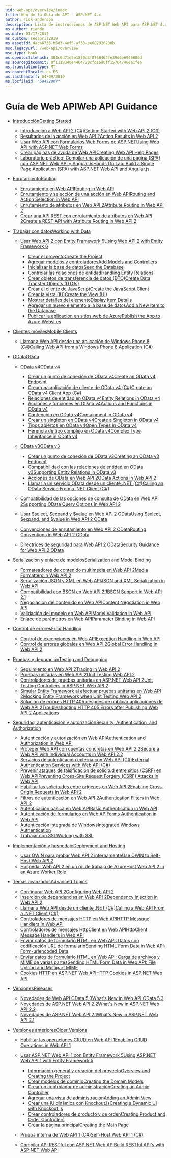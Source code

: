 ```yaml
---
uid: web-api/overview/index
title: Web de la Guía de API - ASP.NET 4.x
author: rick-anderson
description: Lista de instrucciones de ASP.NET Web API para ASP.NET 4.x
ms.author: riande
ms.date: 01/17/2012
ms.custom: seoapril2019
ms.assetid: daca6735-b5d3-4ef5-af33-ee682926238b
msc.legacyurl: /web-api/overview
msc.type: book
ms.openlocfilehash: 304c0d71e5e18f9d3f0768464fe39d6e6946600d
ms.sourcegitcommit: 0f1119340e4464720cfd16d0ff15764746ea1fea
ms.translationtype: MT
ms.contentlocale: es-ES
ms.lasthandoff: 04/09/2019
ms.locfileid: "59422907"
---
```

# <a name="web-api-guidance"></a><span data-ttu-id="7938d-103">Guía de Web API</span><span class="sxs-lookup"><span data-stu-id="7938d-103">Web API Guidance</span></span>

- [<span data-ttu-id="7938d-104">Introducción</span><span class="sxs-lookup"><span data-stu-id="7938d-104">Getting Started</span></span>](getting-started-with-aspnet-web-api/index.md)

    - [<span data-ttu-id="7938d-105">Introducción a Web API 2 (C#)</span><span class="sxs-lookup"><span data-stu-id="7938d-105">Getting Started with Web API 2 (C#)</span></span>](getting-started-with-aspnet-web-api/tutorial-your-first-web-api.md)
    - [<span data-ttu-id="7938d-106">Resultados de la acción en Web API 2</span><span class="sxs-lookup"><span data-stu-id="7938d-106">Action Results in Web API 2</span></span>](getting-started-with-aspnet-web-api/action-results.md)
    - [<span data-ttu-id="7938d-107">Usar Web API con Formularios Web Forms de ASP.NET</span><span class="sxs-lookup"><span data-stu-id="7938d-107">Using Web API with ASP.NET Web Forms</span></span>](getting-started-with-aspnet-web-api/using-web-api-with-aspnet-web-forms.md)
    - [<span data-ttu-id="7938d-108">Crear páginas de ayuda de Web API</span><span class="sxs-lookup"><span data-stu-id="7938d-108">Creating Web API Help Pages</span></span>](getting-started-with-aspnet-web-api/creating-api-help-pages.md)
    - [<span data-ttu-id="7938d-109">Laboratorio práctico: Compilar una aplicación de una página (SPA) con ASP.NET Web API y Angular.js</span><span class="sxs-lookup"><span data-stu-id="7938d-109">Hands On Lab: Build a Single Page Application (SPA) with ASP.NET Web API and Angular.js</span></span>](getting-started-with-aspnet-web-api/build-a-single-page-application-spa-with-aspnet-web-api-and-angularjs.md)
- [<span data-ttu-id="7938d-110">Enrutamiento</span><span class="sxs-lookup"><span data-stu-id="7938d-110">Routing</span></span>](web-api-routing-and-actions/index.md)

    - [<span data-ttu-id="7938d-111">Enrutamiento en Web API</span><span class="sxs-lookup"><span data-stu-id="7938d-111">Routing in Web API</span></span>](web-api-routing-and-actions/routing-in-aspnet-web-api.md)
    - [<span data-ttu-id="7938d-112">Enrutamiento y selección de una acción en Web API</span><span class="sxs-lookup"><span data-stu-id="7938d-112">Routing and Action Selection in Web API</span></span>](web-api-routing-and-actions/routing-and-action-selection.md)
    - [<span data-ttu-id="7938d-113">Enrutamiento de atributos en Web API 2</span><span class="sxs-lookup"><span data-stu-id="7938d-113">Attribute Routing in Web API 2</span></span>](web-api-routing-and-actions/attribute-routing-in-web-api-2.md)
    - [<span data-ttu-id="7938d-114">Crear una API REST con enrutamiento de atributos en Web API 2</span><span class="sxs-lookup"><span data-stu-id="7938d-114">Create a REST API with Attribute Routing in Web API 2</span></span>](web-api-routing-and-actions/create-a-rest-api-with-attribute-routing.md)
- [<span data-ttu-id="7938d-115">Trabajar con datos</span><span class="sxs-lookup"><span data-stu-id="7938d-115">Working with Data</span></span>](data/index.md)

    - [<span data-ttu-id="7938d-116">Usar Web API 2 con Entity Framework 6</span><span class="sxs-lookup"><span data-stu-id="7938d-116">Using Web API 2 with Entity Framework 6</span></span>](data/using-web-api-with-entity-framework/index.md)

        - [<span data-ttu-id="7938d-117">Crear el proyecto</span><span class="sxs-lookup"><span data-stu-id="7938d-117">Create the Project</span></span>](data/using-web-api-with-entity-framework/part-1.md)
        - [<span data-ttu-id="7938d-118">Agregar modelos y controladores</span><span class="sxs-lookup"><span data-stu-id="7938d-118">Add Models and Controllers</span></span>](data/using-web-api-with-entity-framework/part-2.md)
        - [<span data-ttu-id="7938d-119">Inicializar la base de datos</span><span class="sxs-lookup"><span data-stu-id="7938d-119">Seed the Database</span></span>](data/using-web-api-with-entity-framework/part-3.md)
        - [<span data-ttu-id="7938d-120">Controlar las relaciones de entidad</span><span class="sxs-lookup"><span data-stu-id="7938d-120">Handling Entity Relations</span></span>](data/using-web-api-with-entity-framework/part-4.md)
        - [<span data-ttu-id="7938d-121">Crear objetos de transferencia de datos (DTO)</span><span class="sxs-lookup"><span data-stu-id="7938d-121">Create Data Transfer Objects (DTOs)</span></span>](data/using-web-api-with-entity-framework/part-5.md)
        - [<span data-ttu-id="7938d-122">Crear el cliente de JavaScript</span><span class="sxs-lookup"><span data-stu-id="7938d-122">Create the JavaScript Client</span></span>](data/using-web-api-with-entity-framework/part-6.md)
        - [<span data-ttu-id="7938d-123">Crear la vista (IU)</span><span class="sxs-lookup"><span data-stu-id="7938d-123">Create the View (UI)</span></span>](data/using-web-api-with-entity-framework/part-7.md)
        - [<span data-ttu-id="7938d-124">Mostrar detalles del elemento</span><span class="sxs-lookup"><span data-stu-id="7938d-124">Display Item Details</span></span>](data/using-web-api-with-entity-framework/part-8.md)
        - [<span data-ttu-id="7938d-125">Agregar un nuevo elemento a la base de datos</span><span class="sxs-lookup"><span data-stu-id="7938d-125">Add a New Item to the Database</span></span>](data/using-web-api-with-entity-framework/part-9.md)
        - [<span data-ttu-id="7938d-126">Publicar la aplicación en sitios web de Azure</span><span class="sxs-lookup"><span data-stu-id="7938d-126">Publish the App to Azure Websites</span></span>](data/using-web-api-with-entity-framework/part-10.md)
- [<span data-ttu-id="7938d-127">Clientes móviles</span><span class="sxs-lookup"><span data-stu-id="7938d-127">Mobile Clients</span></span>](mobile-clients/index.md)

    - [<span data-ttu-id="7938d-128">Llamar a Web API desde una aplicación de Windows Phone 8 (C#)</span><span class="sxs-lookup"><span data-stu-id="7938d-128">Calling Web API from a Windows Phone 8 Application (C#)</span></span>](mobile-clients/calling-web-api-from-a-windows-phone-8-application.md)
- [<span data-ttu-id="7938d-129">OData</span><span class="sxs-lookup"><span data-stu-id="7938d-129">OData</span></span>](odata-support-in-aspnet-web-api/index.md)

    - [<span data-ttu-id="7938d-130">OData v4</span><span class="sxs-lookup"><span data-stu-id="7938d-130">OData v4</span></span>](odata-support-in-aspnet-web-api/odata-v4/index.md)

        - [<span data-ttu-id="7938d-131">Crear un punto de conexión de OData v4</span><span class="sxs-lookup"><span data-stu-id="7938d-131">Create an OData v4 Endpoint</span></span>](odata-support-in-aspnet-web-api/odata-v4/create-an-odata-v4-endpoint.md)
        - [<span data-ttu-id="7938d-132">Crear una aplicación de cliente de OData v4 (C#)</span><span class="sxs-lookup"><span data-stu-id="7938d-132">Create an OData v4 Client App (C#)</span></span>](odata-support-in-aspnet-web-api/odata-v4/create-an-odata-v4-client-app.md)
        - [<span data-ttu-id="7938d-133">Relaciones de entidad en OData v4</span><span class="sxs-lookup"><span data-stu-id="7938d-133">Entity Relations in OData v4</span></span>](odata-support-in-aspnet-web-api/odata-v4/entity-relations-in-odata-v4.md)
        - [<span data-ttu-id="7938d-134">Acciones y funciones en OData v4</span><span class="sxs-lookup"><span data-stu-id="7938d-134">Actions and Functions in OData v4</span></span>](odata-support-in-aspnet-web-api/odata-v4/odata-actions-and-functions.md)
        - [<span data-ttu-id="7938d-135">Contención en OData v4</span><span class="sxs-lookup"><span data-stu-id="7938d-135">Containment in OData v4</span></span>](odata-support-in-aspnet-web-api/odata-v4/odata-containment-in-web-api-22.md)
        - [<span data-ttu-id="7938d-136">Crear un singleton en OData v4</span><span class="sxs-lookup"><span data-stu-id="7938d-136">Create a Singleton in OData v4</span></span>](odata-support-in-aspnet-web-api/odata-v4/using-a-singleton-in-an-odata-endpoint-in-web-api-22.md)
        - [<span data-ttu-id="7938d-137">Tipos abiertos en OData v4</span><span class="sxs-lookup"><span data-stu-id="7938d-137">Open Types in OData v4</span></span>](odata-support-in-aspnet-web-api/odata-v4/use-open-types-in-odata-v4.md)
        - [<span data-ttu-id="7938d-138">Herencia de tipo complejo en OData v4</span><span class="sxs-lookup"><span data-stu-id="7938d-138">Complex Type Inheritance in OData v4</span></span>](odata-support-in-aspnet-web-api/odata-v4/complex-type-inheritance-in-odata-v4.md)
    - [<span data-ttu-id="7938d-139">OData v3</span><span class="sxs-lookup"><span data-stu-id="7938d-139">OData v3</span></span>](odata-support-in-aspnet-web-api/odata-v3/index.md)

        - [<span data-ttu-id="7938d-140">Crear un punto de conexión de OData v3</span><span class="sxs-lookup"><span data-stu-id="7938d-140">Creating an OData v3 Endpoint</span></span>](odata-support-in-aspnet-web-api/odata-v3/creating-an-odata-endpoint.md)
        - [<span data-ttu-id="7938d-141">Compatibilidad con las relaciones de entidad en OData v3</span><span class="sxs-lookup"><span data-stu-id="7938d-141">Supporting Entity Relations in OData v3</span></span>](odata-support-in-aspnet-web-api/odata-v3/working-with-entity-relations.md)
        - [<span data-ttu-id="7938d-142">Acciones de OData en Web API 2</span><span class="sxs-lookup"><span data-stu-id="7938d-142">OData Actions in Web API 2</span></span>](odata-support-in-aspnet-web-api/odata-v3/odata-actions.md)
        - [<span data-ttu-id="7938d-143">Llamar a un servicio OData desde un cliente .NET (C#)</span><span class="sxs-lookup"><span data-stu-id="7938d-143">Calling an OData Service From a .NET Client (C#)</span></span>](odata-support-in-aspnet-web-api/odata-v3/calling-an-odata-service-from-a-net-client.md)
    - [<span data-ttu-id="7938d-144">Compatibilidad de las opciones de consulta de OData en Web API 2</span><span class="sxs-lookup"><span data-stu-id="7938d-144">Supporting OData Query Options in Web API 2</span></span>](odata-support-in-aspnet-web-api/supporting-odata-query-options.md)
    - [<span data-ttu-id="7938d-145">Usar $select, $expand y $value en Web API 2 OData</span><span class="sxs-lookup"><span data-stu-id="7938d-145">Using $select, $expand, and $value in Web API 2 OData</span></span>](odata-support-in-aspnet-web-api/using-select-expand-and-value.md)
    - [<span data-ttu-id="7938d-146">Convenciones de enrutamiento en Web API 2 OData</span><span class="sxs-lookup"><span data-stu-id="7938d-146">Routing Conventions in Web API 2 OData</span></span>](odata-support-in-aspnet-web-api/odata-routing-conventions.md)
    - [<span data-ttu-id="7938d-147">Directrices de seguridad para Web API 2 OData</span><span class="sxs-lookup"><span data-stu-id="7938d-147">Security Guidance for Web API 2 OData</span></span>](odata-support-in-aspnet-web-api/odata-security-guidance.md)
- [<span data-ttu-id="7938d-148">Serialización y enlace de modelos</span><span class="sxs-lookup"><span data-stu-id="7938d-148">Serialization and Model Binding</span></span>](formats-and-model-binding/index.md)

    - [<span data-ttu-id="7938d-149">Formateadores de contenido multimedia en Web API 2</span><span class="sxs-lookup"><span data-stu-id="7938d-149">Media Formatters in Web API 2</span></span>](formats-and-model-binding/media-formatters.md)
    - [<span data-ttu-id="7938d-150">Serialización JSON y XML en Web API</span><span class="sxs-lookup"><span data-stu-id="7938d-150">JSON and XML Serialization in Web API</span></span>](formats-and-model-binding/json-and-xml-serialization.md)
    - [<span data-ttu-id="7938d-151">Compatibilidad con BSON en Web API 2.1</span><span class="sxs-lookup"><span data-stu-id="7938d-151">BSON Support in Web API 2.1</span></span>](formats-and-model-binding/bson-support-in-web-api-21.md)
    - [<span data-ttu-id="7938d-152">Negociación del contenido en Web API</span><span class="sxs-lookup"><span data-stu-id="7938d-152">Content Negotiation in Web API</span></span>](formats-and-model-binding/content-negotiation.md)
    - [<span data-ttu-id="7938d-153">Validación del modelo en Web API</span><span class="sxs-lookup"><span data-stu-id="7938d-153">Model Validation in Web API</span></span>](formats-and-model-binding/model-validation-in-aspnet-web-api.md)
    - [<span data-ttu-id="7938d-154">Enlace de parámetros en Web API</span><span class="sxs-lookup"><span data-stu-id="7938d-154">Parameter Binding in Web API</span></span>](formats-and-model-binding/parameter-binding-in-aspnet-web-api.md)
- [<span data-ttu-id="7938d-155">Control de errores</span><span class="sxs-lookup"><span data-stu-id="7938d-155">Error Handling</span></span>](error-handling/index.md)

    - [<span data-ttu-id="7938d-156">Control de excepciones en Web API</span><span class="sxs-lookup"><span data-stu-id="7938d-156">Exception Handling in Web API</span></span>](error-handling/exception-handling.md)
    - [<span data-ttu-id="7938d-157">Control de errores globales en Web API 2</span><span class="sxs-lookup"><span data-stu-id="7938d-157">Global Error Handling in Web API 2</span></span>](error-handling/web-api-global-error-handling.md)
- [<span data-ttu-id="7938d-158">Pruebas y depuración</span><span class="sxs-lookup"><span data-stu-id="7938d-158">Testing and Debugging</span></span>](testing-and-debugging/index.md)

    - [<span data-ttu-id="7938d-159">Seguimiento en Web API 2</span><span class="sxs-lookup"><span data-stu-id="7938d-159">Tracing in Web API 2</span></span>](testing-and-debugging/tracing-in-aspnet-web-api.md)
    - [<span data-ttu-id="7938d-160">Pruebas unitarias en Web API 2</span><span class="sxs-lookup"><span data-stu-id="7938d-160">Unit Testing Web API 2</span></span>](testing-and-debugging/unit-testing-with-aspnet-web-api.md)
    - [<span data-ttu-id="7938d-161">Controladores de pruebas unitarias en ASP.NET Web API 2</span><span class="sxs-lookup"><span data-stu-id="7938d-161">Unit Testing Controllers in ASP.NET Web API 2</span></span>](testing-and-debugging/unit-testing-controllers-in-web-api.md)
    - [<span data-ttu-id="7938d-162">Simular Entity Framework al efectuar pruebas unitarias en Web API 2</span><span class="sxs-lookup"><span data-stu-id="7938d-162">Mocking Entity Framework when Unit Testing Web API 2</span></span>](testing-and-debugging/mocking-entity-framework-when-unit-testing-aspnet-web-api-2.md)
    - [<span data-ttu-id="7938d-163">Solución de errores HTTP 405 después de publicar aplicaciones de Web API 2</span><span class="sxs-lookup"><span data-stu-id="7938d-163">Troubleshooting HTTP 405 Errors after Publishing Web API 2 Applications</span></span>](testing-and-debugging/troubleshooting-http-405-errors-after-publishing-web-api-applications.md)
- [<span data-ttu-id="7938d-164">Seguridad, autenticación y autorización</span><span class="sxs-lookup"><span data-stu-id="7938d-164">Security, Authentication, and Authorization</span></span>](security/index.md)

    - [<span data-ttu-id="7938d-165">Autenticación y autorización en Web API</span><span class="sxs-lookup"><span data-stu-id="7938d-165">Authentication and Authorization in Web API</span></span>](security/authentication-and-authorization-in-aspnet-web-api.md)
    - [<span data-ttu-id="7938d-166">Proteger Web API con cuentas concretas en Web API 2.2</span><span class="sxs-lookup"><span data-stu-id="7938d-166">Secure a Web API with Individual Accounts in Web API 2.2</span></span>](security/individual-accounts-in-web-api.md)
    - [<span data-ttu-id="7938d-167">Servicios de autenticación externa con Web API (C#)</span><span class="sxs-lookup"><span data-stu-id="7938d-167">External Authentication Services with Web API (C#)</span></span>](security/external-authentication-services.md)
    - [<span data-ttu-id="7938d-168">Prevenir ataques de falsificación de solicitud entre sitios (CSRF) en Web API</span><span class="sxs-lookup"><span data-stu-id="7938d-168">Preventing Cross-Site Request Forgery (CSRF) Attacks in Web API</span></span>](security/preventing-cross-site-request-forgery-csrf-attacks.md)
    - [<span data-ttu-id="7938d-169">Habilitar las solicitudes entre orígenes en Web API 2</span><span class="sxs-lookup"><span data-stu-id="7938d-169">Enabling Cross-Origin Requests in Web API 2</span></span>](security/enabling-cross-origin-requests-in-web-api.md)
    - [<span data-ttu-id="7938d-170">Filtros de autenticación en Web API 2</span><span class="sxs-lookup"><span data-stu-id="7938d-170">Authentication Filters in Web API 2</span></span>](security/authentication-filters.md)
    - [<span data-ttu-id="7938d-171">Autenticación básica en Web API</span><span class="sxs-lookup"><span data-stu-id="7938d-171">Basic Authentication in Web API</span></span>](security/basic-authentication.md)
    - [<span data-ttu-id="7938d-172">Autenticación de formularios en Web API</span><span class="sxs-lookup"><span data-stu-id="7938d-172">Forms Authentication in Web API</span></span>](security/forms-authentication.md)
    - [<span data-ttu-id="7938d-173">Autenticación integrada de Windows</span><span class="sxs-lookup"><span data-stu-id="7938d-173">Integrated Windows Authentication</span></span>](security/integrated-windows-authentication.md)
    - [<span data-ttu-id="7938d-174">Trabajar con SSL</span><span class="sxs-lookup"><span data-stu-id="7938d-174">Working with SSL</span></span>](security/working-with-ssl-in-web-api.md)
- [<span data-ttu-id="7938d-175">Implementación y hospedaje</span><span class="sxs-lookup"><span data-stu-id="7938d-175">Deployment and Hosting</span></span>](hosting-aspnet-web-api/index.md)

    - [<span data-ttu-id="7938d-176">Usar OWIN para probar Web API 2 internamente</span><span class="sxs-lookup"><span data-stu-id="7938d-176">Use OWIN to Self-Host Web API 2</span></span>](hosting-aspnet-web-api/use-owin-to-self-host-web-api.md)
    - [<span data-ttu-id="7938d-177">Hospedar Web API 2 en un rol de trabajo de Azure</span><span class="sxs-lookup"><span data-stu-id="7938d-177">Host Web API 2 in an Azure Worker Role</span></span>](hosting-aspnet-web-api/host-aspnet-web-api-in-an-azure-worker-role.md)
- [<span data-ttu-id="7938d-178">Temas avanzados</span><span class="sxs-lookup"><span data-stu-id="7938d-178">Advanced Topics</span></span>](advanced/index.md)

    - [<span data-ttu-id="7938d-179">Configurar Web API 2</span><span class="sxs-lookup"><span data-stu-id="7938d-179">Configuring Web API 2</span></span>](advanced/configuring-aspnet-web-api.md)
    - [<span data-ttu-id="7938d-180">Inserción de dependencias en Web API 2</span><span class="sxs-lookup"><span data-stu-id="7938d-180">Dependency Injection in Web API 2</span></span>](advanced/dependency-injection.md)
    - [<span data-ttu-id="7938d-181">Llamar a Web API desde un cliente .NET (C#)</span><span class="sxs-lookup"><span data-stu-id="7938d-181">Calling a Web API From a .NET Client (C#)</span></span>](advanced/calling-a-web-api-from-a-net-client.md)
    - [<span data-ttu-id="7938d-182">Controladores de mensajes HTTP en Web API</span><span class="sxs-lookup"><span data-stu-id="7938d-182">HTTP Message Handlers in Web API</span></span>](advanced/http-message-handlers.md)
    - [<span data-ttu-id="7938d-183">Controladores de mensajes HttpClient en Web API</span><span class="sxs-lookup"><span data-stu-id="7938d-183">HttpClient Message Handlers in Web API</span></span>](advanced/httpclient-message-handlers.md)
    - [<span data-ttu-id="7938d-184">Enviar datos de formulario HTML en Web API: Datos con codificación URL de formulario</span><span class="sxs-lookup"><span data-stu-id="7938d-184">Sending HTML Form Data in Web API: Form-urlencoded Data</span></span>](advanced/sending-html-form-data-part-1.md)
    - [<span data-ttu-id="7938d-185">Enviar datos de formulario HTML en Web API: Carga de archivos y MIME de varias partes</span><span class="sxs-lookup"><span data-stu-id="7938d-185">Sending HTML Form Data in Web API: File Upload and Multipart MIME</span></span>](advanced/sending-html-form-data-part-2.md)
    - [<span data-ttu-id="7938d-186">Cookies HTTP en ASP.NET Web API</span><span class="sxs-lookup"><span data-stu-id="7938d-186">HTTP Cookies in ASP.NET Web API</span></span>](advanced/http-cookies.md)
- [<span data-ttu-id="7938d-187">Versiones</span><span class="sxs-lookup"><span data-stu-id="7938d-187">Releases</span></span>](releases/index.md)

    - [<span data-ttu-id="7938d-188">Novedades de Web API OData 5.3</span><span class="sxs-lookup"><span data-stu-id="7938d-188">What's New in Web API OData 5.3</span></span>](releases/whats-new-in-aspnet-web-api-odata-53.md)
    - [<span data-ttu-id="7938d-189">Novedades de ASP.NET Web API 2.2</span><span class="sxs-lookup"><span data-stu-id="7938d-189">What's New in ASP.NET Web API 2.2</span></span>](releases/whats-new-in-aspnet-web-api-22.md)
    - [<span data-ttu-id="7938d-190">Novedades de ASP.NET Web API 2.1</span><span class="sxs-lookup"><span data-stu-id="7938d-190">What's New in ASP.NET Web API 2.1</span></span>](releases/whats-new-in-aspnet-web-api-21.md)
- [<span data-ttu-id="7938d-191">Versiones anteriores</span><span class="sxs-lookup"><span data-stu-id="7938d-191">Older Versions</span></span>](older-versions/index.md)

    - [<span data-ttu-id="7938d-192">Habilitar las operaciones CRUD en Web API 1</span><span class="sxs-lookup"><span data-stu-id="7938d-192">Enabling CRUD Operations in Web API 1</span></span>](older-versions/creating-a-web-api-that-supports-crud-operations.md)
    - [<span data-ttu-id="7938d-193">Usar ASP.NET Web API 1 con Entity Framework 5</span><span class="sxs-lookup"><span data-stu-id="7938d-193">Using ASP.NET Web API 1 with Entity Framework 5</span></span>](older-versions/using-web-api-1-with-entity-framework-5/index.md)

        - [<span data-ttu-id="7938d-194">Información general y creación del proyecto</span><span class="sxs-lookup"><span data-stu-id="7938d-194">Overview and Creating the Project</span></span>](older-versions/using-web-api-1-with-entity-framework-5/using-web-api-with-entity-framework-part-1.md)
        - [<span data-ttu-id="7938d-195">Crear modelos de dominio</span><span class="sxs-lookup"><span data-stu-id="7938d-195">Creating the Domain Models</span></span>](older-versions/using-web-api-1-with-entity-framework-5/using-web-api-with-entity-framework-part-2.md)
        - [<span data-ttu-id="7938d-196">Crear un controlador de administración</span><span class="sxs-lookup"><span data-stu-id="7938d-196">Creating an Admin Controller</span></span>](older-versions/using-web-api-1-with-entity-framework-5/using-web-api-with-entity-framework-part-3.md)
        - [<span data-ttu-id="7938d-197">Agregar una vista de administración</span><span class="sxs-lookup"><span data-stu-id="7938d-197">Adding an Admin View</span></span>](older-versions/using-web-api-1-with-entity-framework-5/using-web-api-with-entity-framework-part-4.md)
        - [<span data-ttu-id="7938d-198">Crear una IU dinámica con Knockout.js</span><span class="sxs-lookup"><span data-stu-id="7938d-198">Creating a Dynamic UI with Knockout.js</span></span>](older-versions/using-web-api-1-with-entity-framework-5/using-web-api-with-entity-framework-part-5.md)
        - [<span data-ttu-id="7938d-199">Crear controladores de producto y de orden</span><span class="sxs-lookup"><span data-stu-id="7938d-199">Creating Product and Order Controllers</span></span>](older-versions/using-web-api-1-with-entity-framework-5/using-web-api-with-entity-framework-part-6.md)
        - [<span data-ttu-id="7938d-200">Crear la página principal</span><span class="sxs-lookup"><span data-stu-id="7938d-200">Creating the Main Page</span></span>](older-versions/using-web-api-1-with-entity-framework-5/using-web-api-with-entity-framework-part-7.md)
    - [<span data-ttu-id="7938d-201">Prueba interna de Web API 1 (C#)</span><span class="sxs-lookup"><span data-stu-id="7938d-201">Self-Host Web API 1 (C#)</span></span>](older-versions/self-host-a-web-api.md)
    - [<span data-ttu-id="7938d-202">Compilar API RESTful con ASP.NET Web API</span><span class="sxs-lookup"><span data-stu-id="7938d-202">Build RESTful API's with ASP.NET Web API</span></span>](older-versions/build-restful-apis-with-aspnet-web-api.md)
